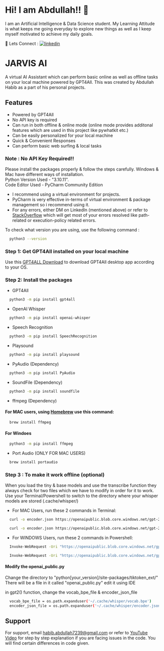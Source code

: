 
# Hi! I am Abdullah!! 👋
I am an Artificial Intelligence & Data Science student. My Learning Attitude is what keeps me going everyday to explore new things as well as I keep myself motivated to achieve my daily goals.

🥂 Lets Connect : [![linkedin](https://img.shields.io/badge/linkedin-0A66C2?style=for-the-badge&logo=linkedin&logoColor=white)](https://www.linkedin.com/in/habib-abdullah7239/)

# JARVIS AI

A virtual AI Assistant which can perform basic online as well as offline tasks on your local machine powered by GPT4All. 
This was created by Abdullah Habib as a part of his personal projects.





## Features

- Powered by GPT4All
- No API key is required
- Can run in both offline & online mode (online mode provides additonal features which are used in this project like pywhatkit etc.)
- Can be easily personalized for your local machine
- Quick & Convenient Responses
- Can perform basic web surfing & local tasks



### Note : No API Key Required!!
Please install the packages properly & follow the steps carefully.
Windows & Mac have different ways of installation.  
Python Version Used - "3.10.11".   
Code Editor Used - PyCharm Community Edition
 - I recommend using a virtual environment for projects.
 - PyCharm is very effective in-terms of virtual environment & package management so i recommend using it.
 - For any errors, either DM on LinkedIn (mentioned above) or refer to [StackOverflow](https://stackoverflow.com/) which will get most of your errors resolved like path-related or execution-policy related errors.

To check what version you are using, use the following command :

```bash
  python3 --version
```








### Step 1: Get GPT4All installed on your local machine

Use this [GPT4ALL Download](https://gpt4all.io/index.html) to download GPT4All desktop app according to your OS.

### Step 2: Install the packages
- GPT4All 

```bash
  python3 -m pip install gpt4all
```

- OpenAI Whisper
```bash
  python3 -m pip install openai-whisper 
```

- Speech Recognition
```bash
  python3 -m pip install SpeechRecognition
```

- Playsound
```bash
  python3 -m pip install playsound
```

- PyAudio (Dependency)
```bash
  python3 -m pip install PyAudio
```

- SoundFile (Dependency)
```bash
  python3 -m pip install soundfile 
```

- ffmpeg (Dependency)
#### For MAC users, using [Homebrew](https://brew.sh/) use this command:
```bash
  brew install ffmpeg
```
#### For Windoes
```bash
  python3 -m pip install ffmpeg
```

- Port Audio (ONLY FOR MAC USERS)
```bash
  brew install portaudio
```

### Step 3 : To make it work offline (optional)

When you load the tiny & base models and use the transcribe function they always check for two files which we have to modify in order for it to work. 
Use your Terminal/Powershell to switch to the directory where your whisper models are stored (.cache/whisper/) 

- For MAC Users, run these 2 commands in Terminal:
```bash
  curl -o encoder.json https://openaipublic.blob.core.windows.net/gpt-2/encodings/main/vocab.bpe
```
```bash
  curl -o encoder.json https://openaipublic.blob.core.windows.net/gpt-2/encodings/main/encoder.json
```

- For WINDOWS Users, run these 2 commands in Powershell:
```bash
  Invoke-WebRequest -Uri "https://openaipublic.blob.core.windows.net/gpt-2/encodings/main/vocab.bpe" -Outfile "encoder.json"
```
```bash
  Invoke-WebRequest -Uri "https://openaipublic.blob.core.windows.net/gpt-2/encodings/main/encoder.json" -Outfile "encoder.json"
```

#### Modify the openai_public.py 
Change the directory to "python[your_version]/site-packages/tiktoken_ext/" 
There will be a file in it called "openai_public.py" edit it using IDE 

in gpt2() function, change the vocab_bpe_file & encoder_json_file

```bash
  vocab_bpe_file = os.path.expanduser('~/.cache/whisper/vocab.bpe')
  encoder_json_file = os.path.expanduser('~/.cache/whisper/encoder.json')
```

## Support

For support, email habib.abdullah7239@gmail.com or refer to [YouTube Video](https://www.youtube.com/watch?v=6zAk0KHmiGw) for step by step explanation if you are facing issues in the code.
You will find certain differences in code given.

